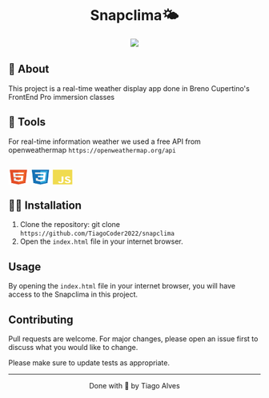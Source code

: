 <h1 align="center">Snapclima🌤️</h1>

<p align="center">
  <img width="800" src="https://user-images.githubusercontent.com/119512258/227757880-392c6cee-b96d-4fdd-8619-153af3fe0a83.gif"  
</p>
  
## 🧾 About

  This project is a real-time weather display app done in Breno Cupertino's FrontEnd Pro immersion classes
  
## 🔧 Tools
  
  
  For real-time information weather we used a free API from openweathermap `https://openweathermap.org/api`

<div style="display: inline_block"><br> 
  <img align="center" alt="Tiago-HTML" height="30" width="40" src="https://raw.githubusercontent.com/devicons/devicon/master/icons/html5/html5-original.svg">
  <img align="center" alt="Tiago-CSS" height="30" width="40" src="https://raw.githubusercontent.com/devicons/devicon/master/icons/css3/css3-original.svg">
  <img align="center" alt="Tiago-Js" height="30" width="40" src="https://raw.githubusercontent.com/devicons/devicon/master/icons/javascript/javascript-plain.svg">
</div>

## 👨‍💻 Installation


1. Clone the repository: git clone `https://github.com/TiagoCoder2022/snapclima`
2. Open the `index.html` file in your internet browser.

## Usage


By opening the `index.html` file in your internet browser, you will have access to the Snapclima in this project.

## Contributing

Pull requests are welcome. For major changes, please open an issue first
to discuss what you would like to change.

Please make sure to update tests as appropriate.

---

<p align="center">Done with 💙 by Tiago Alves</p>

